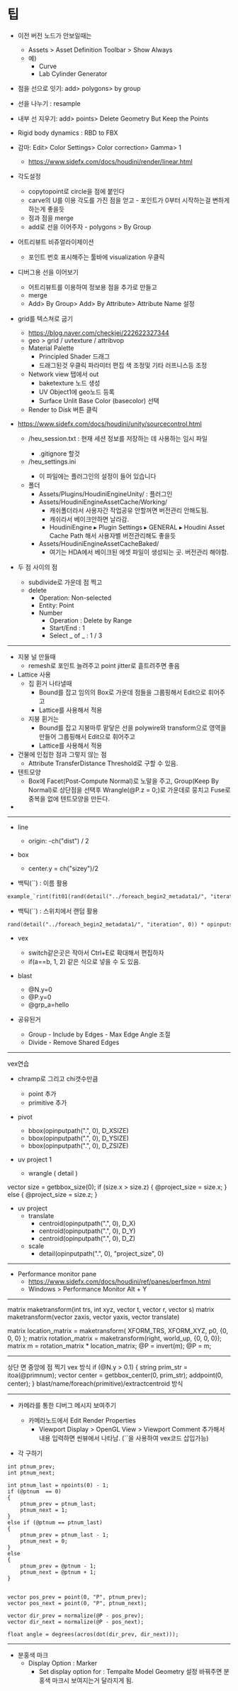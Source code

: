 # 팁

- 이전 버전 노드가 안보일때는
  -  Assets > Asset Definition Toolbar > Show Always
  - 예)
     - Curve
     - Lab Cylinder Generator

- 점을 선으로 잇기: add> polygons> by group
- 선을 나누기 : resample
- 내부 선 지우기: add> points> Delete Geometry But Keep the Points
- Rigid body dynamics : RBD to FBX
- 감마: Edit> Color Settings> Color correction> Gamma> 1
  - <https://www.sidefx.com/docs/houdini/render/linear.html>
- 각도설정
  - copytopoint로 circle을 점에 붙인다
  - carve의 U를 이용 각도를 가진 점을 얻고 - 포인트가 0부터 시작하는걸 변하게 하는게 좋을듯
  - 점과 점을 merge
  - add로 선을 이어주자 - polygons > By Group
- 어트리뷰트 비쥬얼라이제이션
  - 포인트 번호 표시해주는 툴바에 visualization 우클릭
- 디버그용 선을 이어보기
  - 어트리뷰트를 이용하여 정보용 점을 추가로 만들고
  - merge
  - Add> By Group> Add> By Attribute> Attribute Name 설정
- grid를 텍스쳐로 굽기
  - <https://blog.naver.com/checkjei/222622327344>
  - geo > grid / uvtexture / attribvop
  - Material Palette
    - Principled Shader 드래그
    - 드래그된것 우클릭 파라미터 편집 색 조정및 기타 러프니스등 조정
  - Network view 탭에서 out
    - baketexture 노드 생성
    - UV Object1에 geo노드 등록
    - Surface Unlit Base Color (basecolor) 선택
  -  Render to Disk 버튼 클릭
- https://www.sidefx.com/docs/houdini/unity/sourcecontrol.html
  - <UnityProject>/heu_session.txt : 현재 세션 정보를 저장하는 데 사용하는 임시 파일
    - .gitignore 할것
  - <UnityProject>/heu_settings.ini
    - 이 파일에는 플러그인의 설정이 들어 있습니다
  - 폴더
    - Assets/Plugins/HoudiniEngineUnity/ : 플러그인 
    - Assets/HoudiniEngineAssetCache/Working/
      - 캐쉬폴더라서 사용자간 작업공유 안할꺼면 버전관리 안해도됨.
      - 캐쉬라서 베이크안하면 날라감.
      - HoudiniEngine ▸ Plugin Settings ▸ GENERAL ▸ Houdini Asset Cache Path 해서 사용자별 버전관리해도 좋을듯
    - Assets/HoudiniEngineAssetCacheBaked/
      - 여기는 HDA에서 베이크된 에셋 파일이 생성되는 곳. 버전관리 해야함.
- 두 점 사이의 점
  - subdivide로 가운데 점 찍고
  - delete
    - Operation: Non-selected
    - Entity: Point
    - Number
      - Operation : Delete by Range
      - Start/End : 1
      - Select _ of _ : 1 / 3



-----
- 지붕 널 만들때
  - remesh로 포인트 늘려주고 point jitter로 흩트려주면 좋음
- Lattice 사용
  - 집 휜거 나타낼때
    - Bound를 잡고 임의의 Box로 가운데 점들을 그룹핑해서 Edit으로 휘어주고
    - Lattice를 사용해서 적용
  - 지붕 휜거는
    - Bound를 잡고 지붕마루 맡닿은 선을 polywire와 transform으로 영역을 만들어 그룹핑해서 Edit으로 휘어주고
    - Lattice를 사용해서 적용
- 건물에 인접한 점과 그렇지 않는 점
  - Attribute TransferDistance Threshold로 구할 수 있음.
- 텐트모양
  - Box에 Facet(Post-Compute Normal)로 노말을 주고, Group(Keep By Normal)로 상단점을 선택후 Wrangle(@P.z = 0;)로 가운데로 뭉치고 Fuse로 중복을 없에 텐트모양을 만든다.
- 

---
- line
  - origin: -ch("dist") / 2
- box
  - center.y = ch("sizey")/2

- 백틱(``) : 이름 활용

``` txt
example_`rint(fit01(rand(detail("../foreach_begin2_metadata1/", "iteration", 0)), 1, 5))`
```

- 백틱(``) : 스위치에서 랜덤 활용

``` txt
rand(detail("../foreach_begin2_metadata1/", "iteration", 0)) * opinputs(".")
```

- vex
  - switch같은곳은 작아서 Ctrl+E로 확대해서 편집하자
  - if(a==b, 1, 2) 같은 식으로 넣을 수 도 있음.

- blast
  - @N.y=0
  - @P.y=0
  - @grp_a=hello
  
- 공유된거
  - Group - Include by Edges - Max Edge Angle 조절
  - Divide - Remove Shared Edges


-----

vex연습
- chramp로 그리고 chi갯수만큼
  - point 추가
  - primitive 추가


- pivot
  - bbox(opinputpath(".", 0), D_XSIZE)
  - bbox(opinputpath(".", 0), D_YSIZE)
  - bbox(opinputpath(".", 0), D_ZSIZE)



- uv project 1
  - wrangle ( detail )

vector size = getbbox_size(0);
if (size.x > size.z)
{
    @project_size = size.x;
}
else
{
    @project_size = size.z;
}

  - uv project
    - translate
      - centroid(opinputpath(".", 0), D_X)
      - centroid(opinputpath(".", 0), D_Y)
      - centroid(opinputpath(".", 0), D_Z)
    - scale
      - detail(opinputpath(".", 0), "project_size", 0)

---

- Performance monitor pane
  - https://www.sidefx.com/docs/houdini/ref/panes/perfmon.html
  - Windows > Performance Monitor Alt + Y



---

matrix  maketransform(int trs, int xyz, vector t, vector r, vector s)
matrix  maketransform(vector zaxis, vector yaxis, vector translate)

matrix location_matrix = maketransform(
    XFORM_TRS,
    XFORM_XYZ,
    p0,
    {0, 0, 0}
);
matrix rotation_matrix = maketransform(right, world_up, {0, 0, 0});
matrix m = rotation_matrix * location_matrix;
@P = invert(m);
@P = m;


---

상단 면 중앙에 점 찍기
vex 방식
if (@N.y > 0.1)
{
    string prim_str = itoa(@primnum);
    vector center = getbbox_center(0, prim_str);
    addpoint(0, center);
}
blast/name/foreach(primitive)/extractcentroid 방식

---


- 카메라를 통한 디버그 메시지 보여주기
  - 카메라노드에서 Edit Render Properties
    - Viewport Display > OpenGL View > Viewport Comment 추가해서 내용 입력하면 씬뷰에서 나타남. (``을 사용하여 vex코드 삽입가능)


- 각 구하기

``` vex
int ptnum_prev;
int ptnum_next;

int ptnum_last = npoints(0) - 1;
if (@ptnum  == 0)
{
    ptnum_prev = ptnum_last;
    ptnum_next = 1;
}
else if (@ptnum == ptnum_last)
{
    ptnum_prev = ptnum_last - 1;
    ptnum_next = 0;
}
else
{
    ptnum_prev = @ptnum - 1;
    ptnum_next = @ptnum + 1;
}


vector pos_prev = point(0, "P", ptnum_prev);
vector pos_next = point(0, "P", ptnum_next);

vector dir_prev = normalize(@P - pos_prev);
vector dir_next = normalize(@P - pos_next);

float angle = degrees(acros(dot(dir_prev, dir_next)));
```

---

- 분홍색 마크
  - Display Option : Marker
    - Set display option for : Tempalte Model Geometry 설정 바꿔주면 분홍색 마크시 보여지는거 달라지게 됨.
